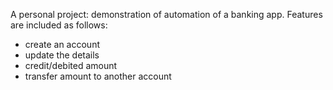 A personal project: demonstration of automation of a banking app.
Features are included as follows:
- create an account
- update the details
- credit/debited amount
- transfer amount to another account
